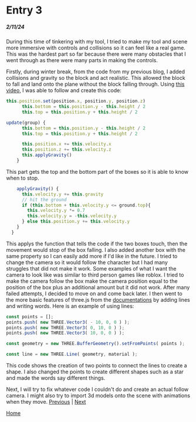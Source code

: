 # Entry 3
##### 2/11/24

During this time of tinkering with my tool, I tried to make my tool and scene more immersive with controls and collisions so it can feel like a real game. This was the hardest part so far because there were many obstacles that I went through as there were many parts in making the controls. 

Firstly, during winter break, from the code from my previous blog, I added collisions and gravity so the block and act realistic. This allowed the block to fall and land onto the plane without the block falling through. Using [this video](https://www.youtube.com/watch?v=sPereCgQnWQ), I was able to follow and create this code:
```js
this.position.set(position.x, position.y, position.z)
      this.bottom = this.position.y - this.height / 2
      this.top = this.position.y + this.height / 2

update(group) {
      this.bottom = this.position.y - this.height / 2
      this.top = this.position.y + this.height / 2

      this.position.x += this.velocity.x
      this.position.z += this.velocity.z
      this.applyGravity()
    }
```
This part gets the top and the bottom part of the boxes so it is able to know when to stop. 
```js
    applyGravity() {
      this.velocity.y += this.gravity
      // hit the ground
      if (this.bottom + this.velocity.y <= ground.top){
        this.velocity.y *= 0.7
        this.velocity.y = -this.velocity.y
      } else this.position.y += this.velocity.y
    }
  }
```
This applys the function that tells the code if the two boxes touch, then the movement would stop of the box falling. I also added another box with the same property so I can easily add more if I'd like in the future. I tried to change the camera so it would follow the character but I had many struggles that did not make it work. Some examples of what I want the camera to look like was similar to third person games like roblox. I tried to make the camera follow the box make the camera position equal to the position of the box plus an additional amount but it did not work. After many failed attempts, I decided to move on and come back later. I then went to the more basic features of three.js from the [documentations](https://threejs.org/docs/#manual/en/introduction/Drawing-lines) by adding lines and writing words. Here is an example of using lines: 

```js
const points = [];
points.push( new THREE.Vector3( - 10, 0, 0 ) );
points.push( new THREE.Vector3( 0, 10, 0 ) );
points.push( new THREE.Vector3( 10, 0, 0 ) );

const geometry = new THREE.BufferGeometry().setFromPoints( points );

const line = new THREE.Line( geometry, material );
```
This code shows the creation of two points to connect the lines to create a shape. I also changed the points to create different shapes such as a star and made the words say different things. 

Next, I will try to fix whatever code I couldn't do and create an actual follow camera. I might also try to import 3d models onto the scene with animations when they move. 
[Previous](entry02.md) | [Next](entry04.md)

[Home](../README.md)
